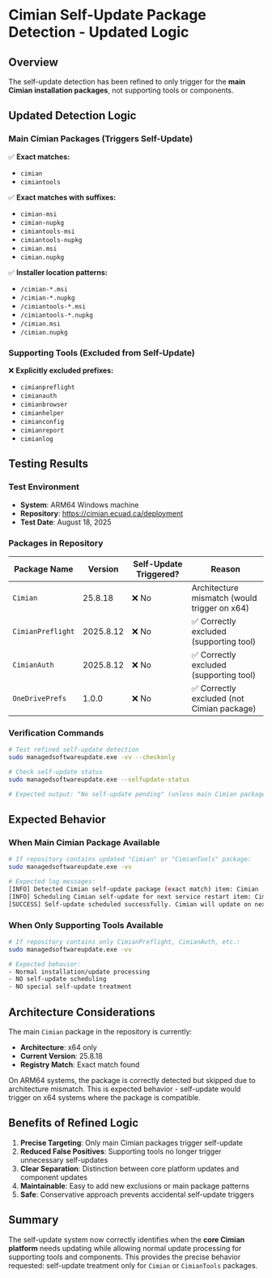 # Cimian Self-Update Package Detection - Updated Logic

## Overview

The self-update detection has been refined to only trigger for the **main Cimian installation packages**, not supporting tools or components.

## Updated Detection Logic

### Main Cimian Packages (Triggers Self-Update)
✅ **Exact matches:**
- `cimian`
- `cimiantools`

✅ **Exact matches with suffixes:**
- `cimian-msi`
- `cimian-nupkg` 
- `cimiantools-msi`
- `cimiantools-nupkg`
- `cimian.msi`
- `cimian.nupkg`

✅ **Installer location patterns:**
- `/cimian-*.msi`
- `/cimian-*.nupkg`
- `/cimiantools-*.msi`
- `/cimiantools-*.nupkg`
- `/cimian.msi`
- `/cimian.nupkg`

### Supporting Tools (Excluded from Self-Update)
❌ **Explicitly excluded prefixes:**
- `cimianpreflight`
- `cimianauth`
- `cimianbrowser`
- `cimianhelper`
- `cimianconfig`
- `cimianreport`
- `cimianlog`

## Testing Results

### Test Environment
- **System**: ARM64 Windows machine
- **Repository**: https://cimian.ecuad.ca/deployment
- **Test Date**: August 18, 2025

### Packages in Repository
| Package Name | Version | Self-Update Triggered? | Reason |
|-------------|---------|----------------------|---------|
| `Cimian` | 25.8.18 | ❌ No | Architecture mismatch (would trigger on x64) |
| `CimianPreflight` | 2025.8.12 | ❌ No | ✅ Correctly excluded (supporting tool) |
| `CimianAuth` | 2025.8.12 | ❌ No | ✅ Correctly excluded (supporting tool) |
| `OneDrivePrefs` | 1.0.0 | ❌ No | ✅ Correctly excluded (not Cimian package) |

### Verification Commands
```bash
# Test refined self-update detection
sudo managedsoftwareupdate.exe -vv --checkonly

# Check self-update status
sudo managedsoftwareupdate.exe --selfupdate-status

# Expected output: "No self-update pending" (unless main Cimian package available)
```

## Expected Behavior

### When Main Cimian Package Available
```bash
# If repository contains updated "Cimian" or "CimianTools" package:
sudo managedsoftwareupdate.exe -vv

# Expected log messages:
[INFO] Detected Cimian self-update package (exact match) item: Cimian
[INFO] Scheduling Cimian self-update for next service restart item: Cimian version: X.Y.Z
[SUCCESS] Self-update scheduled successfully. Cimian will update on next service restart.
```

### When Only Supporting Tools Available
```bash
# If repository contains only CimianPreflight, CimianAuth, etc.:
sudo managedsoftwareupdate.exe -vv

# Expected behavior:
- Normal installation/update processing
- NO self-update scheduling
- NO special self-update treatment
```

## Architecture Considerations

The main `Cimian` package in the repository is currently:
- **Architecture**: x64 only
- **Current Version**: 25.8.18
- **Registry Match**: Exact match found

On ARM64 systems, the package is correctly detected but skipped due to architecture mismatch. This is expected behavior - self-update would trigger on x64 systems where the package is compatible.

## Benefits of Refined Logic

1. **Precise Targeting**: Only main Cimian packages trigger self-update
2. **Reduced False Positives**: Supporting tools no longer trigger unnecessary self-updates
3. **Clear Separation**: Distinction between core platform updates and component updates
4. **Maintainable**: Easy to add new exclusions or main package patterns
5. **Safe**: Conservative approach prevents accidental self-update triggers

## Summary

The self-update system now correctly identifies when the **core Cimian platform** needs updating while allowing normal update processing for supporting tools and components. This provides the precise behavior requested: self-update treatment only for `Cimian` or `CimianTools` packages.

